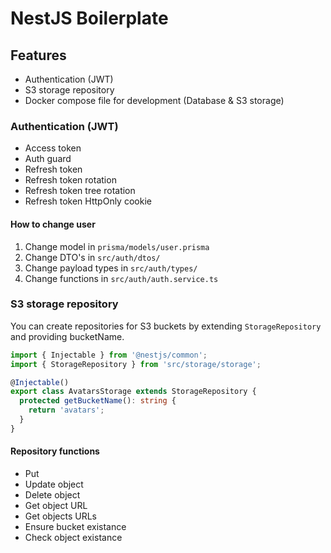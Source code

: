 # NestJS Boilerplate

## Features

- Authentication (JWT)
- S3 storage repository
- Docker compose file for development (Database & S3 storage)

### Authentication (JWT)

- Access token
- Auth guard
- Refresh token
- Refresh token rotation
- Refresh token tree rotation
- Refresh token HttpOnly cookie

#### How to change user

1. Change model in `prisma/models/user.prisma`
1. Change DTO's in `src/auth/dtos/`
1. Change payload types in `src/auth/types/`
1. Change functions in `src/auth/auth.service.ts`

### S3 storage repository

You can create repositories for S3 buckets by extending `StorageRepository` and providing bucketName.

```ts
import { Injectable } from '@nestjs/common';
import { StorageRepository } from 'src/storage/storage';

@Injectable()
export class AvatarsStorage extends StorageRepository {
  protected getBucketName(): string {
    return 'avatars';
  }
}
```

#### Repository functions

- Put
- Update object
- Delete object
- Get object URL
- Get objects URLs
- Ensure bucket existance
- Check object existance
